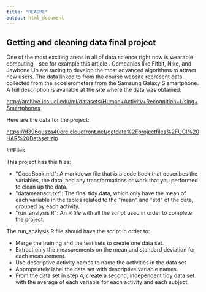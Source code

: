 ```yaml
---
title: "README"
output: html_document
---
```


## Getting and cleaning data final project

One of the most exciting areas in all of data science right now is wearable computing - see for example this article . Companies like Fitbit, Nike, and Jawbone Up are racing to develop the most advanced algorithms to attract new users. The data linked to from the course website represent data collected from the accelerometers from the Samsung Galaxy S smartphone. A full description is available at the site where the data was obtained:

http://archive.ics.uci.edu/ml/datasets/Human+Activity+Recognition+Using+Smartphones

Here are the data for the project:

https://d396qusza40orc.cloudfront.net/getdata%2Fprojectfiles%2FUCI%20HAR%20Dataset.zip

##Files

This project has this files:

- "CodeBook.md": A markdown file that is a code book that describes the variables, the data, and any transformations or work that you performed to clean up the data.
- "datameanact.txt": The final tidy data, which only have the mean of each variable in the tables related to the "mean" and "std" of the data, grouped by each activity.
- "run_analysis.R": An R file with all the script used in order to complete the project.

The run_analysis.R file should have the script in order to:

- Merge the training and the test sets to create one data set.
- Extract only the measurements on the mean and standard deviation for each measurement.
- Use descriptive activity names to name the activities in the data set
- Appropriately label the data set with descriptive variable names.
- From the data set in step 4, create a second, independent tidy data set with the average of each variable for each activity and each subject.

